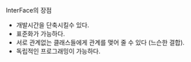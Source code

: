 InterFace의 장점

- 개발시간을 단축시킬수 있다.
- 표준화가 가능하다.
- 서로 관계없는 클래스들에게 관계를 맺어 줄 수 있다 (느슨한 결합).
- 독립적인 프로그래밍이 가능하다.

